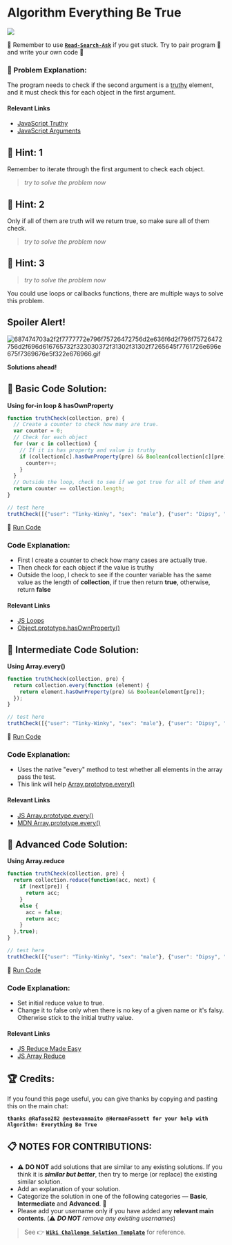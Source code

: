 # Algorithm Everything Be True

![](https://i.imgur.com/oKEJJJI.jpg)

:triangular_flag_on_post: Remember to use [**`Read-Search-Ask`**](FreeCodeCamp-Get-Help) if you get stuck. Try to pair program :busts_in_silhouette: and write your own code :pencil:

### :checkered_flag: Problem Explanation:

The program needs to check if the second argument is a [truthy](JS-Truthy) element, and it must check this for each object in the first argument.

#### Relevant Links

- [JavaScript Truthy](JS-Truthy)
- [JavaScript Arguments](JS-Arguments.md)

## :speech_balloon: Hint: 1

Remember to iterate through the first argument to check each object.

> _try to solve the problem now_

## :speech_balloon: Hint: 2

Only if all of them are truth will we return true, so make sure all of them check.

> _try to solve the problem now_

## :speech_balloon: Hint: 3

> _try to solve the problem now_

You could use loops or callbacks functions, there are multiple ways to solve this problem.

## Spoiler Alert!

![687474703a2f2f7777772e796f75726472756d2e636f6d2f796f75726472756d2f696d616765732f323030372f31302f31302f7265645f7761726e696e675f7369676e5f322e676966.gif](https://files.gitter.im/FreeCodeCamp/Wiki/nlOm/thumb/687474703a2f2f7777772e796f75726472756d2e636f6d2f796f75726472756d2f696d616765732f323030372f31302f31302f7265645f7761726e696e675f7369676e5f322e676966.gif)

**Solutions ahead!**

## :beginner: Basic Code Solution:

**Using for-in loop & hasOwnProperty**

```javascript
function truthCheck(collection, pre) {
  // Create a counter to check how many are true.
  var counter = 0;
  // Check for each object
  for (var c in collection) {
    // If it is has property and value is truthy
    if (collection[c].hasOwnProperty(pre) && Boolean(collection[c][pre])) {
      counter++;
    }
  }
  // Outside the loop, check to see if we got true for all of them and return true or false
  return counter == collection.length;
}

// test here
truthCheck([{"user": "Tinky-Winky", "sex": "male"}, {"user": "Dipsy", "sex": "male"}, {"user": "Laa-Laa", "sex": "female"}, {"user": "Po", "sex": "female"}], "sex");
```

:rocket: [Run Code](https://repl.it/CLnw/0)

### Code Explanation:

- First I create a counter to check how many cases are actually true.
- Then check for each object if the value is truthy
- Outside the loop, I check to see if the counter variable has the same value as the length of **collection**, if true then return **true**, otherwise, return **false**

#### Relevant Links

- [JS Loops](JS-Loops)
- [Object.prototype.hasOwnProperty()](https://developer.mozilla.org/en/docs/Web/JavaScript/Reference/Global_Objects/Object/hasOwnProperty)

## :sunflower: Intermediate Code Solution:
**Using Array.every()**

```javascript
function truthCheck(collection, pre) {
  return collection.every(function (element) {
    return element.hasOwnProperty(pre) && Boolean(element[pre]);
  });
}

// test here
truthCheck([{"user": "Tinky-Winky", "sex": "male"}, {"user": "Dipsy", "sex": "male"}, {"user": "Laa-Laa", "sex": "female"}, {"user": "Po", "sex": "female"}], "sex");
```

:rocket: [Run Code](https://repl.it/CLny/0)

### Code Explanation:

- Uses the native "every" method to test whether all elements in the array pass the test.
- This link will help [Array.prototype.every()](https://developer.mozilla.org/en-US/docs/Web/JavaScript/Reference/Global_Objects/Array/every)

#### Relevant Links

- [JS Array.prototype.every()](JS-Array-Prototype-Every)
- [MDN Array.prototype.every()](https://developer.mozilla.org/en-US/docs/Web/JavaScript/Reference/Global_Objects/Array/every)

## :rotating_light: Advanced Code Solution:

**Using Array.reduce**

```javascript
function truthCheck(collection, pre) {
  return collection.reduce(function(acc, next) {
    if (next[pre]) {
      return acc;
    } 
    else {
      acc = false;
      return acc;
    }
  },true);
}

// test here
truthCheck([{"user": "Tinky-Winky", "sex": "male"}, {"user": "Dipsy", "sex": "male"}, {"user": "Laa-Laa", "sex": "female"}, {"user": "Po", "sex": "female"}], "sex");
```

:rocket: [Run Code](https://repl.it/CLnv/0)

### Code Explanation:

- Set initial reduce value to true.
- Change it to false only when there is no key of a given name or it's falsy. Otherwise stick to the initial truthy value.

#### Relevant Links

- [JS Reduce Made Easy](JS-Reduce-Made-Easy)
- [JS Array Reduce](JS-Array-Prototype-Reduce)

## :trophy: Credits:

If you found this page useful, you can give thanks by copying and pasting this on the main chat: 

**`thanks @Rafase282 @estevanmaito @HermanFassett for your help with Algorithm: Everything Be True`**

## :clipboard: NOTES FOR CONTRIBUTIONS:

- :warning: **DO NOT** add solutions that are similar to any existing solutions. If you think it is **_similar but better_**, then try to merge (or replace) the existing similar solution.
- Add an explanation of your solution.
- Categorize the solution in one of the following categories &mdash; **Basic**, **Intermediate** and **Advanced**. :traffic_light:
- Please add your username only if you have added any **relevant main contents**. (:warning: **_DO NOT_** _remove any existing usernames_)

> See :point_right: [**`Wiki Challenge Solution Template`**](Wiki-Template-Challenge-Solution) for reference.
